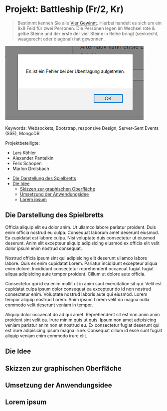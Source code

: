# Projekt: Battleship (Fr/2, Kr)

> Bestimmt kennen Sie alle [Vier Gewinnt](https://de.wikipedia.org/wiki/Vier_gewinnt). Hierbei handelt es sich um ein 8x8 Feld für zwei Personen. Die Personen legen im Wechsel rote & gelbe Steine und der erste der vier Steine in Reihe bringt (senkrecht, waagerecht oder diagonal) hat gewonnen.

![Screenshot](Screenshot.png)

Keywords: Websockets, Bootstrap, responsive Design, Server-Sent Events (SSE), MongoDB

Projektbeteiligte:

* Lars Köhler
* Alexander Pantelkin
* Felix Schopen
* Marlon Drolsbach

<Inhaltsverzeichnis>

- [Die Darstellung des Spielbretts](#die-darstellung-des-spielbretts)
- [Die Idee](#die-idee)
  - [Skizzen zur graphischen Oberfläche](#skizze-zur-graphischen-oberfl%C3%A4che)
  - [Umsetzung der Anwendungsidee](#umsetzung-der-anwendungsidee)
  - [Lorem ipsum](#lorem-ipsum)


## Die Darstellung des Spielbretts

Officia aliquip elit eu dolor anim. Ut ullamco labore pariatur proident. Duis enim officia nostrud eu culpa. Consequat laborum amet deserunt eiusmod. Ea cupidatat est labore culpa. Nisi voluptate duis consectetur ut eiusmod deserunt. Anim elit excepteur aliquip adipisicing eiusmod ex officia elit velit dolor ipsum enim nostrud consequat.

Nostrud officia ipsum sint qui adipisicing elit deserunt ullamco labore labore. Quis ex enim cupidatat Lorem. Pariatur incididunt excepteur aliqua enim dolore. Incididunt consectetur reprehenderit occaecat fugiat fugiat aliqua adipisicing aute tempor proident. Cillum ut dolore aute officia.

Consectetur qui id ea enim mollit ut in anim sunt exercitation sit qui. Velit est cupidatat culpa ipsum dolor consequat ea excepteur do id non nostrud consectetur enim. Voluptate nostrud laboris aute qui eiusmod. Lorem tempor aliquip nostrud Lorem. Anim ipsum Lorem velit do magna nulla commodo velit deserunt veniam in tempor.

Aliquip dolor occaecat do ad qui amet. Reprehenderit sit est non anim anim proident sint velit ea. Irure minim quis ut quis. Ipsum non amet adipisicing veniam pariatur anim non et nostrud eu. Ex consectetur fugiat deserunt qui est irure adipisicing ipsum magna irure. Consequat cillum id esse sunt fugiat aliquip veniam enim commodo irure elit.

## Die Idee


## Skizzen zur graphischen Oberfläche


## Umsetzung der Anwendungsidee

## Lorem ipsum